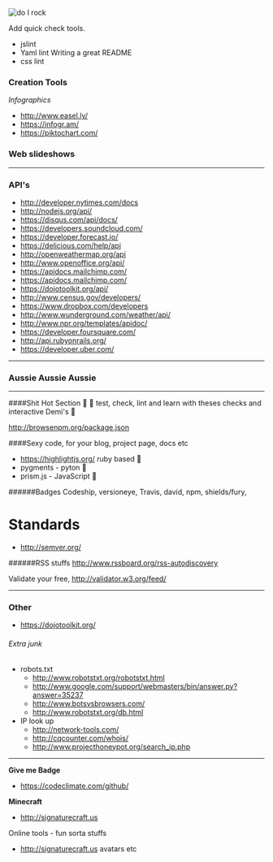 
 ![do I rock](http://img.shields.io/badge/do%20i%20rock-passing-ff69bd.svg) 


Add quick check tools.

- jslint
- Yaml lint Writing a great README
- css lint

### Creation Tools
*Infographics*
* http://www.easel.ly/
* https://infogr.am/
* https://piktochart.com/


### Web slideshows


---
### API's

- http://developer.nytimes.com/docs
- http://nodejs.org/api/
- https://disqus.com/api/docs/
- https://developers.soundcloud.com/
- https://developer.forecast.io/
- https://delicious.com/help/api
- http://openweathermap.org/api
- http://www.openoffice.org/api/
- https://apidocs.mailchimp.com/
- https://apidocs.mailchimp.com/
- https://dojotoolkit.org/api/
- http://www.census.gov/developers/
- https://www.dropbox.com/developers
- http://www.wunderground.com/weather/api/
- http://www.npr.org/templates/apidoc/
- https://developer.foursquare.com/
- http://api.rubyonrails.org/
- https://developer.uber.com/





---

### Aussie Aussie Aussie




---
####Shit Hot Section 💩
💩 test, check, lint and learn with theses checks and interactive Demi's 💩

http://browsenpm.org/package.json


####Sexy code, for your blog, project page, docs etc

- https://highlightjs.org/ ruby based 💎 
- pygments - pyton 🐍 
- prism.js - JavaScript 🍵 


######Badges
Codeship, versioneye, Travis, david, npm, shields/fury,


# Standards
- http://semver.org/ 



######RSS stuffs
http://www.rssboard.org/rss-autodiscovery

Validate your free, http://validator.w3.org/feed/


---

### Other
- https://dojotoolkit.org/


###### Extra junk
- robots.txt 
  - http://www.robotstxt.org/robotstxt.html
  - http://www.google.com/support/webmasters/bin/answer.py?answer=35237
  - http://www.botsvsbrowsers.com/
  - http://www.robotstxt.org/db.html
- IP look up
  - http://network-tools.com/
  - http://cqcounter.com/whois/
  - http://www.projecthoneypot.org/search_ip.php


---

**Give me Badge**

- https://codeclimate.com/github/



**Minecraft**
- http://signaturecraft.us 


Online tools - fun sorta stuffs
- http://signaturecraft.us avatars etc
